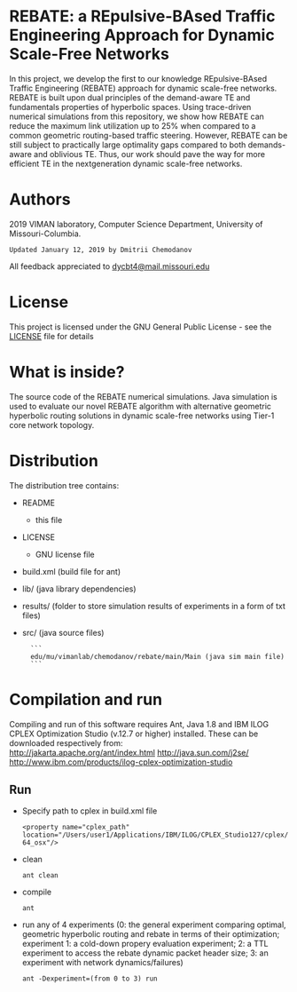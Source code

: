 REBATE: a REpulsive-BAsed Traffic Engineering
Approach for Dynamic Scale-Free Networks  
=================
In this project, we develop the first to our knowledge REpulsive-BAsed Traffic Engineering (REBATE) approach for dynamic scale-free networks. REBATE is built upon dual principles of the demand-aware TE and fundamentals properties of hyperbolic spaces. Using trace-driven numerical simulations from this repository, we show how REBATE can reduce the maximum link utilization up to 25% when compared to a common geometric routing-based traffic steering. However, REBATE can be still subject to practically large optimality gaps compared to both demands-aware and oblivious TE. Thus, our work should pave the way for more efficient TE in the nextgeneration
dynamic scale-free networks.

Authors
=================
2019 VIMAN laboratory, Computer Science Department, University of Missouri-Columbia.

```
Updated January 12, 2019 by Dmitrii Chemodanov
```

All feedback appreciated to dycbt4@mail.missouri.edu 

License
=================
This project is licensed under the GNU General Public License - see the [LICENSE](LICENSE) file for details


What is inside?
================
The source code of the REBATE numerical simulations. Java simulation is used to evaluate our novel REBATE algorithm with alternative geometric hyperbolic routing solutions in dynamic scale-free networks using Tier-1 core network topology.

Distribution
================
The distribution tree contains: 

* README

	- this file
    
* LICENSE

	- GNU license file

* build.xml (build file for ant)    
    
* lib/      (java library dependencies)
    
* results/   (folder to store simulation results of experiments in a form of txt files)
    
* src/      (java source files)
        
        ```
        edu/mu/vimanlab/chemodanov/rebate/main/Main (java sim main file)
        ```
        

Compilation and run
============
Compiling and run of this software requires Ant, Java 1.8 and IBM ILOG CPLEX Optimization Studio (v.12.7 or higher) installed. These can be downloaded respectively from:  
http://jakarta.apache.org/ant/index.html 
http://java.sun.com/j2se/
http://www.ibm.com/products/ilog-cplex-optimization-studio

## Run
* Specify path to cplex in build.xml file

    ```
    <property name="cplex_path" location="/Users/user1/Applications/IBM/ILOG/CPLEX_Studio127/cplex/bin/x86-64_osx"/> 
    ```

* clean

    ```
    ant clean 
    ```
    
* compile

    ```
    ant
    ```

* run any of 4 experiments (0: the general experiment comparing optimal, geometric hyperbolic routing and rebate in terms of their optimization; experiment 1: a cold-down propery evaluation experiment; 2: a TTL experiment to access the rebate dynamic packet header size; 3: an experiment with network dynamics/failures)
    
    ```
    ant -Dexperiment=(from 0 to 3) run 
    
    ```
